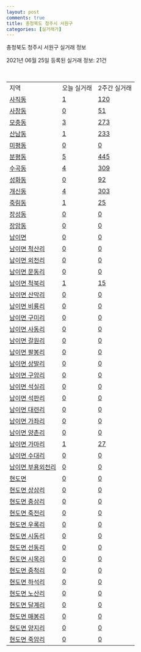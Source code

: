 ```yaml
---
layout: post
comments: true
title: 충청북도 청주시 서원구
categories: [실거래가]
---
```


충청북도 청주시 서원구 실거래 정보

2021년 06월 25일 등록된 실거래 정보: 21건

<script type="text/javascript">
  google.charts.load('current', {'packages':['corechart']});
  google.charts.setOnLoadCallback(drawChart);

  function drawChart() {
    var data = google.visualization.arrayToDataTable([['거래일', '매매', '전월세', '전매'], ['2021-02', 0, 14, 0], ['2021-03', 8, 49, 1], ['2021-04', 266, 136, 27], ['2021-05', 629, 251, 92], ['2021-06', 253, 156, 11]]);

    var options = {
      title: '최근 유형별 거래량 추이',
      legend: { position: 'bottom' }
    };

    var chart = new google.visualization.LineChart(document.getElementById('columnchart_material'));
    chart.draw(data, (options));
  }
</script>

<div id="columnchart_material" style="width: 450px; margin-left: -35px"></div>
<br>
<table class="sortable">
  <tr>
    <td>지역</td>
    <td>오늘 실거래</td>
    <td>2주간 실거래</td>
  </tr>

  
  <tr class="item">
    <td><a href="4311210100.html">사직동</a></td>
    <td><a href="4311210100.html">1</a></td>
    <td><a href="4311210100.html">120</a></td>
  </tr>
    

  <tr class="item">
    <td><a href="4311210200.html">사창동</a></td>
    <td><a href="4311210200.html">0</a></td>
    <td><a href="4311210200.html">51</a></td>
  </tr>
    

  <tr class="item">
    <td><a href="4311210300.html">모충동</a></td>
    <td><a href="4311210300.html">3</a></td>
    <td><a href="4311210300.html">273</a></td>
  </tr>
    

  <tr class="item">
    <td><a href="4311210400.html">산남동</a></td>
    <td><a href="4311210400.html">1</a></td>
    <td><a href="4311210400.html">233</a></td>
  </tr>
    

  <tr class="item">
    <td><a href="4311210500.html">미평동</a></td>
    <td><a href="4311210500.html">0</a></td>
    <td><a href="4311210500.html">0</a></td>
  </tr>
    

  <tr class="item">
    <td><a href="4311210600.html">분평동</a></td>
    <td><a href="4311210600.html">5</a></td>
    <td><a href="4311210600.html">445</a></td>
  </tr>
    

  <tr class="item">
    <td><a href="4311210700.html">수곡동</a></td>
    <td><a href="4311210700.html">4</a></td>
    <td><a href="4311210700.html">309</a></td>
  </tr>
    

  <tr class="item">
    <td><a href="4311210800.html">성화동</a></td>
    <td><a href="4311210800.html">0</a></td>
    <td><a href="4311210800.html">92</a></td>
  </tr>
    

  <tr class="item">
    <td><a href="4311210900.html">개신동</a></td>
    <td><a href="4311210900.html">4</a></td>
    <td><a href="4311210900.html">303</a></td>
  </tr>
    

  <tr class="item">
    <td><a href="4311211000.html">죽림동</a></td>
    <td><a href="4311211000.html">1</a></td>
    <td><a href="4311211000.html">25</a></td>
  </tr>
    

  <tr class="item">
    <td><a href="4311211100.html">장성동</a></td>
    <td><a href="4311211100.html">0</a></td>
    <td><a href="4311211100.html">0</a></td>
  </tr>
    

  <tr class="item">
    <td><a href="4311211200.html">장암동</a></td>
    <td><a href="4311211200.html">0</a></td>
    <td><a href="4311211200.html">0</a></td>
  </tr>
    

  <tr class="item">
    <td><a href="4311231000.html">남이면</a></td>
    <td><a href="4311231000.html">0</a></td>
    <td><a href="4311231000.html">0</a></td>
  </tr>
    

  <tr class="item">
    <td><a href="4311231021.html">남이면 척산리</a></td>
    <td><a href="4311231021.html">0</a></td>
    <td><a href="4311231021.html">0</a></td>
  </tr>
    

  <tr class="item">
    <td><a href="4311231022.html">남이면 외천리</a></td>
    <td><a href="4311231022.html">0</a></td>
    <td><a href="4311231022.html">0</a></td>
  </tr>
    

  <tr class="item">
    <td><a href="4311231023.html">남이면 문동리</a></td>
    <td><a href="4311231023.html">0</a></td>
    <td><a href="4311231023.html">0</a></td>
  </tr>
    

  <tr class="item">
    <td><a href="4311231024.html">남이면 척북리</a></td>
    <td><a href="4311231024.html">1</a></td>
    <td><a href="4311231024.html">15</a></td>
  </tr>
    

  <tr class="item">
    <td><a href="4311231025.html">남이면 산막리</a></td>
    <td><a href="4311231025.html">0</a></td>
    <td><a href="4311231025.html">0</a></td>
  </tr>
    

  <tr class="item">
    <td><a href="4311231026.html">남이면 비룡리</a></td>
    <td><a href="4311231026.html">0</a></td>
    <td><a href="4311231026.html">0</a></td>
  </tr>
    

  <tr class="item">
    <td><a href="4311231027.html">남이면 구미리</a></td>
    <td><a href="4311231027.html">0</a></td>
    <td><a href="4311231027.html">0</a></td>
  </tr>
    

  <tr class="item">
    <td><a href="4311231028.html">남이면 사동리</a></td>
    <td><a href="4311231028.html">0</a></td>
    <td><a href="4311231028.html">0</a></td>
  </tr>
    

  <tr class="item">
    <td><a href="4311231029.html">남이면 갈원리</a></td>
    <td><a href="4311231029.html">0</a></td>
    <td><a href="4311231029.html">0</a></td>
  </tr>
    

  <tr class="item">
    <td><a href="4311231030.html">남이면 팔봉리</a></td>
    <td><a href="4311231030.html">0</a></td>
    <td><a href="4311231030.html">0</a></td>
  </tr>
    

  <tr class="item">
    <td><a href="4311231031.html">남이면 상발리</a></td>
    <td><a href="4311231031.html">0</a></td>
    <td><a href="4311231031.html">0</a></td>
  </tr>
    

  <tr class="item">
    <td><a href="4311231032.html">남이면 구암리</a></td>
    <td><a href="4311231032.html">0</a></td>
    <td><a href="4311231032.html">0</a></td>
  </tr>
    

  <tr class="item">
    <td><a href="4311231033.html">남이면 석실리</a></td>
    <td><a href="4311231033.html">0</a></td>
    <td><a href="4311231033.html">0</a></td>
  </tr>
    

  <tr class="item">
    <td><a href="4311231034.html">남이면 석판리</a></td>
    <td><a href="4311231034.html">0</a></td>
    <td><a href="4311231034.html">0</a></td>
  </tr>
    

  <tr class="item">
    <td><a href="4311231035.html">남이면 대련리</a></td>
    <td><a href="4311231035.html">0</a></td>
    <td><a href="4311231035.html">0</a></td>
  </tr>
    

  <tr class="item">
    <td><a href="4311231036.html">남이면 가좌리</a></td>
    <td><a href="4311231036.html">0</a></td>
    <td><a href="4311231036.html">0</a></td>
  </tr>
    

  <tr class="item">
    <td><a href="4311231037.html">남이면 양촌리</a></td>
    <td><a href="4311231037.html">0</a></td>
    <td><a href="4311231037.html">0</a></td>
  </tr>
    

  <tr class="item">
    <td><a href="4311231038.html">남이면 가마리</a></td>
    <td><a href="4311231038.html">1</a></td>
    <td><a href="4311231038.html">27</a></td>
  </tr>
    

  <tr class="item">
    <td><a href="4311231039.html">남이면 수대리</a></td>
    <td><a href="4311231039.html">0</a></td>
    <td><a href="4311231039.html">0</a></td>
  </tr>
    

  <tr class="item">
    <td><a href="4311231040.html">남이면 부용외천리</a></td>
    <td><a href="4311231040.html">0</a></td>
    <td><a href="4311231040.html">0</a></td>
  </tr>
    

  <tr class="item">
    <td><a href="4311232000.html">현도면</a></td>
    <td><a href="4311232000.html">0</a></td>
    <td><a href="4311232000.html">0</a></td>
  </tr>
    

  <tr class="item">
    <td><a href="4311232021.html">현도면 상삼리</a></td>
    <td><a href="4311232021.html">0</a></td>
    <td><a href="4311232021.html">0</a></td>
  </tr>
    

  <tr class="item">
    <td><a href="4311232022.html">현도면 중삼리</a></td>
    <td><a href="4311232022.html">0</a></td>
    <td><a href="4311232022.html">0</a></td>
  </tr>
    

  <tr class="item">
    <td><a href="4311232023.html">현도면 죽전리</a></td>
    <td><a href="4311232023.html">0</a></td>
    <td><a href="4311232023.html">0</a></td>
  </tr>
    

  <tr class="item">
    <td><a href="4311232024.html">현도면 우록리</a></td>
    <td><a href="4311232024.html">0</a></td>
    <td><a href="4311232024.html">0</a></td>
  </tr>
    

  <tr class="item">
    <td><a href="4311232025.html">현도면 시동리</a></td>
    <td><a href="4311232025.html">0</a></td>
    <td><a href="4311232025.html">0</a></td>
  </tr>
    

  <tr class="item">
    <td><a href="4311232026.html">현도면 선동리</a></td>
    <td><a href="4311232026.html">0</a></td>
    <td><a href="4311232026.html">0</a></td>
  </tr>
    

  <tr class="item">
    <td><a href="4311232027.html">현도면 시목리</a></td>
    <td><a href="4311232027.html">0</a></td>
    <td><a href="4311232027.html">0</a></td>
  </tr>
    

  <tr class="item">
    <td><a href="4311232028.html">현도면 중척리</a></td>
    <td><a href="4311232028.html">0</a></td>
    <td><a href="4311232028.html">0</a></td>
  </tr>
    

  <tr class="item">
    <td><a href="4311232029.html">현도면 하석리</a></td>
    <td><a href="4311232029.html">0</a></td>
    <td><a href="4311232029.html">0</a></td>
  </tr>
    

  <tr class="item">
    <td><a href="4311232030.html">현도면 노산리</a></td>
    <td><a href="4311232030.html">0</a></td>
    <td><a href="4311232030.html">0</a></td>
  </tr>
    

  <tr class="item">
    <td><a href="4311232031.html">현도면 달계리</a></td>
    <td><a href="4311232031.html">0</a></td>
    <td><a href="4311232031.html">0</a></td>
  </tr>
    

  <tr class="item">
    <td><a href="4311232032.html">현도면 매봉리</a></td>
    <td><a href="4311232032.html">0</a></td>
    <td><a href="4311232032.html">0</a></td>
  </tr>
    

  <tr class="item">
    <td><a href="4311232033.html">현도면 양지리</a></td>
    <td><a href="4311232033.html">0</a></td>
    <td><a href="4311232033.html">0</a></td>
  </tr>
    

  <tr class="item">
    <td><a href="4311232034.html">현도면 죽암리</a></td>
    <td><a href="4311232034.html">0</a></td>
    <td><a href="4311232034.html">0</a></td>
  </tr>
    


</table>


    
